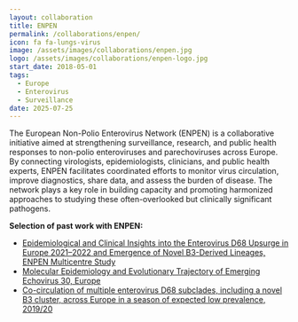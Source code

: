 ```yaml
---
layout: collaboration
title: ENPEN
permalink: /collaborations/enpen/
icon: fa fa-lungs-virus
image: /assets/images/collaborations/enpen.jpg
logo: /assets/images/collaborations/enpen-logo.jpg
start_date: 2018-05-01
tags:
  - Europe
  - Enterovirus
  - Surveillance
date: 2025-07-25
---
```


The European Non-Polio Enterovirus Network (ENPEN) is a collaborative initiative aimed at strengthening surveillance, research, and public health responses to non-polio enteroviruses and parechoviruses across Europe. By connecting virologists, epidemiologists, clinicians, and public health experts, ENPEN facilitates coordinated efforts to monitor virus circulation, improve diagnostics, share data, and assess the burden of disease. The network plays a key role in building capacity and promoting harmonized approaches to studying these often-overlooked but clinically significant pathogens.

<b>Selection of past work with ENPEN:</b>
- [Epidemiological and Clinical Insights into the Enterovirus D68 Upsurge in Europe 2021–2022 and Emergence of Novel B3-Derived Lineages, ENPEN Multicentre Study](https://academic.oup.com/jid/article/230/4/e917/7637136)
- [Molecular Epidemiology and Evolutionary Trajectory of Emerging Echovirus 30, Europe](https://wwwnc.cdc.gov/eid/article/27/6/20-3096_article)
- [Co-circulation of multiple enterovirus D68 subclades, including a novel B3 cluster, across Europe in a season of expected low prevalence, 2019/20](https://pmc.ncbi.nlm.nih.gov/articles/PMC6976881/)
